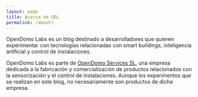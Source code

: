 ```yaml
---
layout: page
title: Acerca de ODL
permalink: /about/
---
```


OpenDomo Labs es un blog destinado a desarrolladores que quieren experimentar con tecnologías relacionadas con smart buildings, inteligencia artificial y control de instalaciones.

OpenDomo Labs es parte de <a href='www.opendomo.com'>OpenDomo Services SL</a>, una empresa dedicada a la fabricación y comercialización de productos relacionados con la sensorización y el control de instalaciones. Aunque los experimentos que se realizan en este blog, no necesariamente son productos de dicha empresa.
